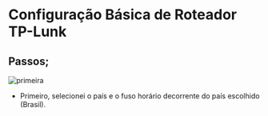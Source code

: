 # Configuração Básica de Roteador TP-Lunk
## Passos;
![primeira](https://github.com/user-attachments/assets/a301ccb7-45d9-4af9-8543-50a5924551f4)
- Primeiro, selecionei o país e o fuso horário decorrente do país escolhido (Brasil).

